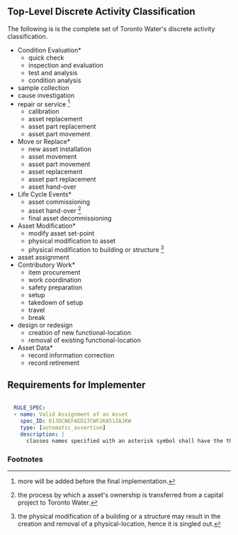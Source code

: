 ## Top-Level Discrete Activity Classification

The following is is the complete set of Toronto Water's discrete activity classification.

* Condition Evaluation*
  * quick check
  * inspection and evaluation
  * test and analysis
  * condition analysis
* sample collection
* cause investigation
* repair or service [^1]
  * calibration
  * asset replacement
  * asset part replacement 
  * asset part movement 
* Move or Replace*
  * new asset installation
  * asset movement
  * asset part movement
  * asset replacement
  * asset part replacement
  * asset hand-over
* Life Cycle Events*
  * asset commissioning
  * asset hand-over [^3]
  * final asset decommissioning 
* Asset Modification*
  * modify asset set-point
  * physical modification to asset
  * physical modification to building or structure [^2]
* asset assignment
* Contributory Work*
  * item procurement
  * work coordination
  * safety preparation
  * setup
  * takedown of setup
  * travel
  * break
* design or redesign
  * creation of new functional-location
  * removal of existing functional-location
* Asset Data*
  * record information correction
  * record retirement

## Requirements for Implementer

```yaml
  
  RULE_SPEC:
  - name: Valid Assignment of an Asset
    spec_ID: 01JDCNEFAED17CWF2K851ZAJKW
    type: [automatic_assertion]
    description: |
      classes names specified with an asterisk symbol shall have the their .property.applies_to_instances value set to false

```


### Footnotes
[^1]: more will be added before the final implementation. 
[^2]: the physical modification of a building or a structure may result in the creation and removal of a physical-location, hence it is singled out. 
[^3]: the process by which a asset's ownership is transferred from a capital project to Toronto Water. 
